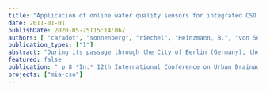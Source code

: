 ```yaml
---
title: "Application of online water quality sensors for integrated CSO impact assessment in Berlin (Gemany)"
date: 2011-01-01
publishDate: 2020-05-25T15:14:06Z
authors: [ "caradot", "sonnenberg", "riechel", "Heinzmann, B.", "von Seggern, D.", "matzinger", "rouault" ]
publication_types: ["1"]
abstract: "During its passage through the City of Berlin (Germany), the quality of the River Spree is strongly influenced by combined sewer overflows (CSO), which lead to critical oxygen concentrations (DO) every year and to occasional larger fish kills. A continuous integrated monitoring concept, using state-of-the-art online sensors, was planned and started in spring 2010. It combines (i) continuous measurements of the quality and flow rates of CSO at one main CSO outlet downstream of the overflow structure and (ii) continuous measurements of water quality parameters at five sites within the urban stretch of the receiving River Spree. The first monitoring results show that continuous water quality measurements in CSO outlets and at downstream river stations are possible at high accuracy, even for comparably complex parameters such as chemical oygen demand (COD). Analysis of measured data confirms the significance of CSO discharges on receiving waters and underlines the value of continuous measurements in describing the local dynamics of the CSO and their impacts on water bodies."
featured: false
publication: " p 8 *In:* 12th International Conference on Urban Drainage. Porto Alegre, Brazil. 11-16 September 2011"
projects: ["mia-cso"]
---
```


